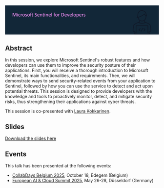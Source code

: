 ![Microsoft Sentinel for Developers](sentinel4devs.png)

## Abstract

In this session, we explore Microsoft Sentinel's robust features and how developers can use them to improve the security posture of their applications. First, you will receive a thorough introduction to Microsoft Sentinel, its main functionalities, and requirements. Then, we will demonstrate ways to send security-related events from your application to Sentinel, followed by how you can use the service to detect and act upon potential threats. This session is designed to provide developers with the knowledge and tools to proactively monitor, detect, and mitigate security risks, thus strengthening their applications against cyber threats.

This session is co-presented with [Laura Kokkarinen](https://laurakokkarinen.com).

## Slides

[Download the slides here](sentinel4devs.pdf)

## Events

This talk has been presented at the following events:

- [CollabDays Belgium 2025](https://www.collabdays.org/2025-belgium/), October 18, Edegem (Belgium)
- [European AI & Cloud Summit 2025](https://cloudsummit.eu/), May 26-28, Düsseldorf (Germany)

